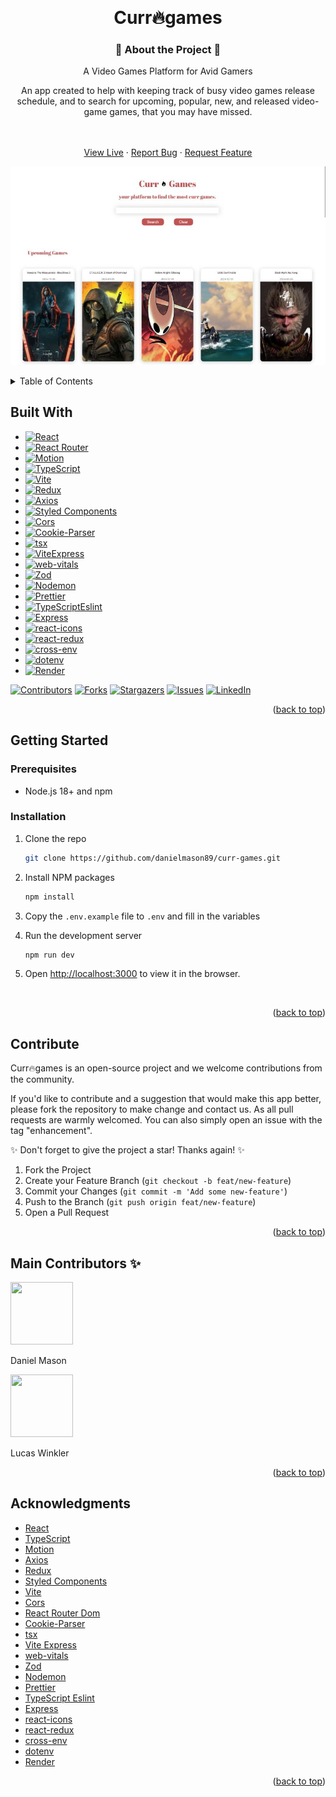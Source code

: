 <!-- Improved compatibility of back to top link: See: https://github.com/othneildrew/Best-README-Template/pull/73 -->

<a id="readme-top"></a>

<!--
*** Thanks for checking out the Best-README-Template. If you have a suggestion
*** that would make this better, please fork the repo and create a pull request
*** or simply open an issue with the tag "enhancement".
*** Don't forget to give the project a star!
*** Thanks again! Now go create something AMAZING! :D
-->

<!-- PROJECT SHIELDS -->
<!--
*** I'm using markdown "reference style" links for readability.
*** Reference links are enclosed in brackets [ ] instead of parentheses ( ).
*** See the bottom of this document for the declaration of the reference variables
*** for contributors-url, forks-url, etc. This is an optional, concise syntax you may use.
*** https://www.markdownguide.org/basic-syntax/#reference-style-links
-->

<br />
<div align="center">

# Curr🔥games

### 🚀 About the Project 🚀

  <div align="center">
    <p>A Video Games Platform for Avid Gamers</p>
    <p>An app created to help with keeping track of busy video games release schedule, and to search for upcoming, popular, new, and released video-game games, that you may have missed.  
    </div>
    <br />
    <br />
    <a href="https://curr-games.onrender.com/">View Live</a>
    &middot;
    <a href="https://github.com/danielmason89/curr-games/issues/new?labels=bug&template=bug-report---.md">Report Bug</a>
    &middot;
    <a href="https://github.com/danielmason89/curr-games/issues/new?labels=enhancement&template=feature-request---.md">Request Feature</a>
  </p>
</div>

[![Product Name Screen Shot][product-screenshot]](https://curr-games.onrender.com/)

[product-screenshot]: https://github.com/danielmason89/curr-games/blob/0e2280dbb20662a0f6a963a8c7d419509a2ccd21/curr-games.jpg

<!-- TABLE OF CONTENTS -->
<details>
  <summary>Table of Contents</summary>
  <ol>
    <li>
      <a href="#about-the-project">About The Project</a>
      <ul>
        <li><a href="#built-with">Built With</a></li>
      </ul>
    </li>
    <li>
      <a href="#getting-started">Getting Started</a>
      <ul>
        <li><a href="#prerequisites">Prerequisites</a></li>
        <li><a href="#installation">Installation</a></li>
      </ul>
    </li>
    <li><a href="#contribute">Contribute</a></li>
    <li><a href="#acknowledgments">Acknowledgments</a></li>
  </ol>
</details>

## Built With

- [![React][React.js]][React-url]
- [![React Router][React Router]][React Router-url]
- [![Motion][Motion]][Motion-url]
- [![TypeScript][TypeScript]][TypeScript-url]
- [![Vite][Vite]][Vite-url]
- [![Redux][Redux]][Redux-url]
- [![Axios][Axios]][Axios-url]
- [![Styled Components][Styled Components]][Styled Components-url]
- [![Cors][Cors]][Cors-url]
- [![Cookie-Parser][Cookie-Parser]][Cookie-Parser-url]
- [![tsx][tsx]][tsx-url]
- [![ViteExpress][ViteExpress]][ViteExpress-url]
- [![web-vitals][web-vitals]][web-vitals-url]
- [![Zod][Zod]][Zod-url]
- [![Nodemon][Nodemon]][Nodemon-url]
- [![Prettier][Prettier]][Prettier-url]
- [![TypeScriptEslint][TypeScriptEslint]][typescript-eslint-url]
- [![Express][Express]][Express-url]
- [![react-icons][react-icons]][react-icons-url]
- [![react-redux][react-redux]][react-redux-url]
- [![cross-env][cross-env]][cross-env-url]
- [![dotenv][dotenv]][dotenv-url]
- [![Render][Render]][Render-url]

[![Contributors][contributors-shield]][contributors-url]
[![Forks][forks-shield]][forks-url]
[![Stargazers][stars-shield]][stars-url]
[![Issues][issues-shield]][issues-url]
[![LinkedIn][linkedin-shield]][linkedin-url]

<p align="right">(<a href="#readme-top">back to top</a>)</p>

<!-- GETTING STARTED -->

## Getting Started

<h3>Prerequisites</h3>

- Node.js 18+ and npm

### Installation

1. Clone the repo

   ```sh
   git clone https://github.com/danielmason89/curr-games.git
   ```

2. Install NPM packages

   ```sh
   npm install
   ```

3. Copy the `.env.example` file to `.env` and fill in the variables

4. Run the development server

   ```sh
   npm run dev
   ```

5. Open [http://localhost:3000](http://localhost:3000) to view it in the browser.
<br/>

<p align="right">(<a href="#readme-top">back to top</a>)</p>

<!-- CONTRIBUTE -->

## Contribute

Curr🔥games is an open-source project and we welcome contributions from the community.

If you'd like to contribute and a suggestion that would make this app better, please fork the repository to make change and contact us. As all pull requests are warmly welcomed.
You can also simply open an issue with the tag "enhancement".

✨ Don't forget to give the project a star! Thanks again! ✨

1. Fork the Project
2. Create your Feature Branch (`git checkout -b feat/new-feature`)
3. Commit your Changes (`git commit -m 'Add some new-feature'`)
4. Push to the Branch (`git push origin feat/new-feature`)
5. Open a Pull Request

<p align="right">(<a href="#readme-top">back to top</a>)</p>

## Main Contributors ✨

<div>
  <img src="https://avatars.githubusercontent.com/u/77700361?v=4" width="100" height="100" />
  <p>Daniel Mason</p>
  <img src="https://avatars.githubusercontent.com/u/43054519?v=4" width="100" height="100" />
  <p>Lucas Winkler</p>
</div>

<p align="right">(<a href="#readme-top">back to top</a>)</p>

<!-- ACKNOWLEDGMENTS -->

## Acknowledgments

- [React](https://react.dev/)
- [TypeScript](https://www.typescriptlang.org/)
- [Motion](https://motion.dev/)
- [Axios](https://axios-http.com/)
- [Redux](https://redux.js.org/)
- [Styled Components](https://styled-components.com/)
- [Vite](https://vite.dev/)
- [Cors](https://developer.mozilla.org/en-US/docs/Web/HTTP/CORS)
- [React Router Dom](https://www.npmjs.com/package/react-router-dom)
- [Cookie-Parser](https://www.npmjs.com/package/cookie-parser)
- [tsx](https://www.npmjs.com/package/tsx)
- [Vite Express](https://www.npmjs.com/package/vite-express)
- [web-vitals](https://www.npmjs.com/package/web-vitals)
- [Zod](https://zod.dev/)
- [Nodemon](https://nodemon.io/)
- [Prettier](https://prettier.io/)
- [TypeScript Eslint](https://typescript-eslint.io/)
- [Express](https://expressjs.com/)
- [react-icons](https://react-icons.github.io/react-icons/)
- [react-redux](https://react-redux.js.org/)
- [cross-env](https://www.npmjs.com/package/cross-env)
- [dotenv](https://www.npmjs.com/package/dotenv)
- [Render](https://render.com/)

<p align="right">(<a href="#readme-top">back to top</a>)</p>

<!-- MARKDOWN LINKS & IMAGES -->
<!-- https://www.markdownguide.org/basic-syntax/#reference-style-links -->

[contributors-shield]: https://img.shields.io/github/contributors/danielmason89/curr-games.svg?style=for-the-badge
[contributors-url]: https://github.com/danielmason89/curr-games/graphs/contributors
[forks-shield]: https://img.shields.io/github/forks/danielmason89/curr-games.svg?style=for-the-badge
[forks-url]: https://github.com/danielmason89/curr-games/network/members
[stars-shield]: https://img.shields.io/github/stars/danielmason89/curr-games.svg?style=for-the-badge
[stars-url]: https://github.com/danielmason89/curr-games/stargazers
[issues-shield]: https://img.shields.io/github/issues/danielmason89/curr-games.svg?style=for-the-badge
[issues-url]: https://github.com/danielmason89/curr-games/issues
[linkedin-shield]: https://img.shields.io/badge/-LinkedIn-black.svg?style=for-the-badge&logo=linkedin&colorB=555
[linkedin-url]: https://www.linkedin.com/in/daniel-mason-dev/
[React.js]: https://img.shields.io/badge/React-20232A?style=for-the-badge&logo=react&logoColor=61DAFB
[React-url]: https://reactjs.org/
[TypeScript]: https://img.shields.io/badge/TypeScript-3178C6?logo=typescript&logoColor=fff
[TypeScript-url]: https://www.typescriptlang.org/
[React Router]: https://img.shields.io/badge/React%20Router-CA4245?logo=reactrouter&logoColor=fff&style=flat
[React Router-url]: https://reactrouter.com/
[Vite]: https://img.shields.io/badge/Vite-646CFF?logo=vite&logoColor=fff&style=flat
[Vite-url]: https://vite.dev/
[Motion]: https://img.shields.io/badge/Framer-05F?logo=framer&logoColor=fff&style=flat
[Motion-url]: https://motion.dev/
[Redux]: https://img.shields.io/badge/Redux-764ABC?logo=redux&logoColor=fff&style=flat
[Redux-url]: https://redux.js.org/
[Axios]: https://img.shields.io/badge/Axios-5A29E4?logo=axios&logoColor=fff&style=flat
[Axios-url]: https://axios-http.com/
[Styled Components]: https://img.shields.io/badge/styled--components-DB7093?logo=styledcomponents&logoColor=fff&style=flat
[Styled Components-url]: https://styled-components.com/
[Cors]: https://img.shields.io/badge/Cors-00C7B7?logoColor=fff&style=flat
[Cors-url]: https://developer.mozilla.org/en-US/docs/Web/HTTP/CORS
[react-router-dom]: https://img.shields.io/badge/react-router-dom-00C7B7?logoColor=fff&style=flat
[react-router-dom-url]: https://www.npmjs.com/package/react-router-dom
[Cookie-Parser]: https://img.shields.io/badge/cookie-parser-00C7B7?logoColor=fff&style=flat
[Cookie-Parser-url]: https://www.npmjs.com/package/cookie-parser
[tsx]: https://img.shields.io/badge/tsx-00C7B7?logoColor=fff&style=flat
[tsx-url]: https://www.npmjs.com/package/tsx
[ViteExpress]: https://img.shields.io/badge/vite-express-00C7B7?logoColor=fff&style=flat
[ViteExpress-url]: https://www.npmjs.com/package/vite-express
[web-vitals]: https://img.shields.io/badge/web-vitals-00C7B7?logoColor=fff&style=flat
[web-vitals-url]: https://www.npmjs.com/package/web-vitals
[Zod]: https://img.shields.io/badge/Zod-3E67B1?logoColor=fff&style=flat
[Zod-url]: https://zod.dev/
[Nodemon]: https://img.shields.io/badge/Nodemon-76D04B?logoColor=fff&style=flat
[Nodemon-url]: https://nodemon.io/
[Prettier]: https://img.shields.io/badge/Prettier-F7B93E?logoColor=fff&style=flat
[Prettier-url]: https://prettier.io/
[TypeScriptEslint]: https://img.shields.io/badge/typescript-eslint-3178C6?logoColor=fff&style=flat
[typescript-eslint-url]: https://typescript-eslint.io/
[Express]: https://img.shields.io/badge/Express-000000?logoColor=fff&style=flat
[Express-url]: https://expressjs.com/
[react-icons]: https://img.shields.io/badge/react-icons-61DAFB?logoColor=fff&style=flat
[react-icons-url]: https://react-icons.github.io/react-icons/
[react-redux]: https://img.shields.io/badge/react-redux-764ABC?logoColor=fff&style=flat
[react-redux-url]: https://react-redux.js.org/
[cross-env]: https://img.shields.io/badge/cross-env-ECD53F?logoColor=fff&style=flat
[cross-env-url]: https://www.npmjs.com/package/cross-env
[dotenv]: https://img.shields.io/badge/dotenv-ECD53F?logoColor=fff&style=flat
[dotenv-url]: https://www.npmjs.com/package/dotenv
[Render]: https://img.shields.io/badge/Render-000000?logoColor=fff&style=flat
[Render-url]: https://render.com/
